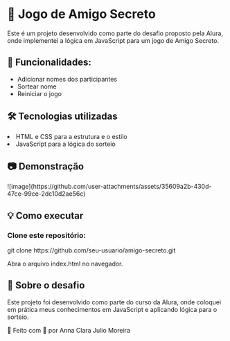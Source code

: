 <h1>🎁 Jogo de Amigo Secreto</h1>
<p>Este é um projeto desenvolvido como parte do desafio proposto pela Alura, onde implementei a lógica em JavaScript para um jogo de Amigo Secreto.</p>

<h2>🚀 Funcionalidades:</h2>
<ul>
<li>Adicionar nomes dos participantes</li>
<li>Sortear nome</li>
<li>Reiniciar o jogo</li>
</ul>
<h2>🛠️ Tecnologias utilizadas</h2>
<li>HTML e CSS para a estrutura e o estilo</li>
<li>JavaScript para a lógica do sorteio</li>

<h2>📷 Demonstração</h2>
![image](https://github.com/user-attachments/assets/35609a2b-430d-47ce-99ce-2dc10d2ae56c)


<h2>💡 Como executar</h2>
<h3>Clone este repositório:</h3>

<p>git clone https://github.com/seu-usuario/amigo-secreto.git</p>

Abra o arquivo index.html no navegador.
<h2>📌 Sobre o desafio</h2>
<p>Este projeto foi desenvolvido como parte do curso da Alura, onde coloquei em prática meus conhecimentos em JavaScript e aplicando lógica para o sorteio.</p>

<p>📌 Feito com 💙 por Anna Clara Julio Moreira</p>
